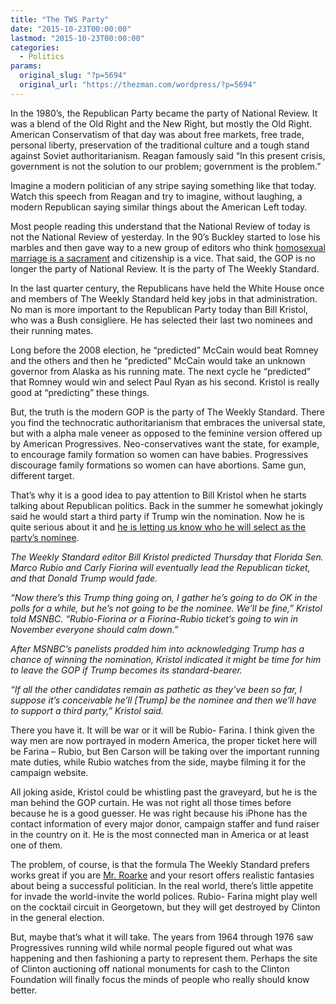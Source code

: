 ```yaml
---
title: "The TWS Party"
date: "2015-10-23T00:00:00"
lastmod: "2015-10-23T00:00:00"
categories:
  - Politics
params:
  original_slug: "?p=5694"
  original_url: "https://thezman.com/wordpress/?p=5694"
---
```


In the 1980’s, the Republican Party became the party of National Review.
It was a blend of the Old Right and the New Right, but mostly the Old
Right. American Conservatism of that day was about free markets, free
trade, personal liberty, preservation of the traditional culture and a
tough stand against Soviet authoritarianism. Reagan famously said “In
this present crisis, government is not the solution to our problem;
government is the problem.”

Imagine a modern politician of any stripe saying something like that
today. Watch this speech from Reagan and try to imagine, without
laughing, a modern Republican saying similar things about the American
Left today.

Most people reading this understand that the National Review of today is
not the National Review of yesterday. In the 90’s Buckley started to
lose his marbles and then gave way to a new group of editors who think
<a
href="http://www.nationalreview.com/article/418515/yes-same-sex-marriage-about-equality-courts-should-not-decide"
rel="noopener" target="_blank">homosexual marriage is a sacrament</a>
and citizenship is a vice. That said, the GOP is no longer the party of
National Review. It is the party of The Weekly Standard.

In the last quarter century, the Republicans have held the White House
once and members of The Weekly Standard held key jobs in that
administration. No man is more important to the Republican Party today
than Bill Kristol, who was a Bush consigliere. He has selected their
last two nominees and their running mates.

Long before the 2008 election, he “predicted” McCain would beat Romney
and the others and then he “predicted” McCain would take an unknown
governor from Alaska as his running mate. The next cycle he “predicted”
that Romney would win and select Paul Ryan as his second. Kristol is
really good at “predicting” these things.

But, the truth is the modern GOP is the party of The Weekly Standard.
There you find the technocratic authoritarianism that embraces the
universal state, but with a alpha male veneer as opposed to the feminine
version offered up by American Progressives. Neo-conservatives want the
state, for example, to encourage family formation so women can have
babies. Progressives discourage family formations so women can have
abortions. Same gun, different target.

That’s why it is a good idea to pay attention to Bill Kristol when he
starts talking about Republican politics. Back in the summer he somewhat
jokingly said he would start a third party if Trump win the nomination.
Now he is quite serious about it and
<a href="http://www.washingtonexaminer.com/article/2574661/"
rel="noopener" target="_blank">he is letting us know who he will select
as the party’s nominee</a>.

*The Weekly Standard editor Bill Kristol predicted Thursday that Florida
Sen. Marco Rubio and Carly Fiorina will eventually lead the Republican
ticket, and that Donald Trump would fade.*

*“Now there’s this Trump thing going on, I gather he’s going to do OK in
the polls for a while, but he’s not going to be the nominee. We’ll be
fine,” Kristol told MSNBC. “Rubio-Fiorina or a Fiorina-Rubio ticket’s
going to win in November everyone should calm down.”*

*After MSNBC’s panelists prodded him into acknowledging Trump has a
chance of winning the nomination, Kristol indicated it might be time for
him to leave the GOP if Trump becomes its standard-bearer.*

*“If all the other candidates remain as pathetic as they’ve been so far,
I suppose it’s conceivable he’ll \[Trump\] be the nominee and then we’ll
have to support a third party,” Kristol said.*

There you have it. It will be war or it will be Rubio- Farina. I think
given the way men are now portrayed in modern America, the proper ticket
here will be Farina – Rubio, but Ben Carson will be taking over the
important running mate duties, while Rubio watches from the side, maybe
filming it for the campaign website.

All joking aside, Kristol could be whistling past the graveyard, but he
is the man behind the GOP curtain. He was not right all those times
before because he is a good guesser. He was right because his iPhone has
the contact information of every major donor, campaign staffer and fund
raiser in the country on it. He is the most connected man in America or
at least one of them.

The problem, of course, is that the formula The Weekly Standard prefers
works great if you are <a
href="https://s-media-cache-ak0.pinimg.com/236x/3d/41/ef/3d41efa0736ecc3c18befcc17b052591.jpg"
rel="noopener" target="_blank">Mr. Roarke</a> and your resort offers
realistic fantasies about being a successful politician. In the real
world, there’s little appetite for invade the world-invite the world
polices. Rubio- Farina might play well on the cocktail circuit in
Georgetown, but they will get destroyed by Clinton in the general
election.

But, maybe that’s what it will take. The years from 1964 through 1976
saw Progressives running wild while normal people figured out what was
happening and then fashioning a party to represent them. Perhaps the
site of Clinton auctioning off national monuments for cash to the
Clinton Foundation will finally focus the minds of people who really
should know better.
